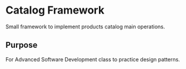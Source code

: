 # Catalog Framework
Small framework to implement products catalog main operations.
## Purpose
For Advanced Software Development class to practice design patterns.
